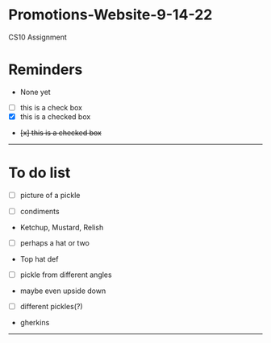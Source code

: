 # Promotions-Website-9-14-22
CS10 Assignment

# Reminders
- None yet

- [ ] this is a check box
- [x] this is a checked box
- <del> [x] this is a checked box </del>
---
# To do list
- [ ] picture of a pickle

- [ ] condiments
 - Ketchup, Mustard, Relish

- [ ] perhaps a hat or two
 - Top hat def

- [ ] pickle from different angles
 - maybe even upside down

- [ ] different pickles(?)
 - gherkins
---
